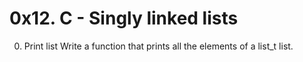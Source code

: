 # 0x12. C - Singly linked lists
0. Print list
   Write a function that prints all the elements of a list_t list.
